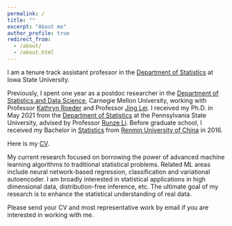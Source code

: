 ```yaml
---
permalink: /
title: ""
excerpt: "About me"
author_profile: true
redirect_from: 
  - /about/
  - /about.html
---
```




I am a tenure track assistant professor in the [Department of Statistics](https://www.stat.iastate.edu/) at Iowa State University. 

Previously, I spent one year as a postdoc researcher in the [Department of Statistics and Data Science](http://stat.cmu.edu/), Carnegie Mellon University, working with Professor [Kathryn Roeder](http://www.stat.cmu.edu/~roeder/) and Professor [Jing Lei](http://www.stat.cmu.edu/~jinglei/index.shtml). I received my Ph.D. in May 2021 from the [Department of Statistics](https://science.psu.edu/stat) at the Pennsylvania State University, advised by Professor [Runze Li](http://www.personal.psu.edu/ril4/). Before graduate school, I received my Bachelor in [Statistics](http://stat.ruc.edu.cn/) from [Renmin University of China](https://www.ruc.edu.cn/) in 2016.

Here is my [CV](https://www.dropbox.com/s/bypkbt07jiavf7y/ZhanruiResume.pdf?dl=0).


My current research focused on borrowing the power of advanced machine learning algorithms to traditional statistical problems. Related ML areas include neural network-based regression, classification and variational autoencoder. I am broadly interested in statistical applications in high dimensional data, distribution-free inference, etc. The ultimate goal of my research is to enhance the statistical understanding of real data.


Please send your CV and most representative work by email if you are interested in working with me.


